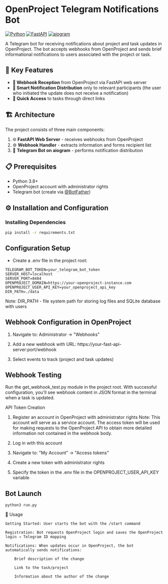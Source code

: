 # OpenProject Telegram Notifications Bot

[![Python](https://img.shields.io/badge/Python-3.8+-blue.svg)](https://python.org)
[![FastAPI](https://img.shields.io/badge/FastAPI-0.68+-green.svg)](https://fastapi.tiangolo.com)
[![aiogram](https://img.shields.io/badge/aiogram-3.0+-blue.svg)](https://docs.aiogram.dev/)

A Telegram bot for receiving notifications about project and task updates in OpenProject. The bot accepts webhooks from OpenProject and sends brief informational notifications to users associated with the project or task.

## 🚀 Key Features

- **📨 Webhook Reception** from OpenProject via FastAPI web server
- **👥 Smart Notification Distribution** only to relevant participants (the user who initiated the update does not receive a notification)
- **🔗 Quick Access** to tasks through direct links

## 🏗 Architecture

The project consists of three main components:

1. 🌐 **FastAPI Web Server** - receives webhooks from OpenProject
2. ⚙️ **Webhook Handler** - extracts information and forms recipient list
3. 🤖 **Telegram Bot on aiogram** - performs notification distribution

## 📋 Prerequisites

- Python 3.8+
- OpenProject account with administrator rights
- Telegram bot (create via [@BotFather](https://t.me/BotFather))

## ⚙️ Installation and Configuration

### Installing Dependencies

```bash
pip install -r requirements.txt
```
## Configuration Setup

- Create a .env file in the project root:
```
TELEGRAM_BOT_TOKEN=your_telegram_bot_token
SERVER_HOST=localhost
SERVER_PORT=8484
OPENPROJECT_DOMAIN=https://your-openproject-instance.com
OPENPROJECT_USER_API_KEY=your_openproject_api_key
DIR_PATH=./data
```
Note: DIR_PATH - file system path for storing log files and SQLite database with users

## Webhook Configuration in OpenProject

1. Navigate to: Administrator → "Webhooks"

2. Add a new webhook with URL: https://your-fast-api-server:port/webhook

3. Select events to track (project and task updates)

## Webhook Testing

Run the get_webhook_test.py module in the project root. With successful configuration, you'll see webhook content in JSON format in the terminal when a task is updated.

API Token Creation

1. Register an account in OpenProject with administrator rights
Note: This account will serve as a service account. The access token will be used for making requests to the OpenProject API to obtain more detailed information not contained in the webhook body.

2. Log in with this account

3. Navigate to: "My Account" → "Access tokens"

4. Create a new token with administrator rights

5. Specify the token in the .env file in the OPENPROJECT_USER_API_KEY variable

## Bot Launch
```
python3 run.py
```

🔧 Usage

    Getting Started: User starts the bot with the /start command

    Registration: Bot requests OpenProject login and saves the OpenProject login → Telegram ID mapping

    Notifications: When updates occur in OpenProject, the bot automatically sends notifications:

        Brief description of the change

        Link to the task/project

        Information about the author of the change
